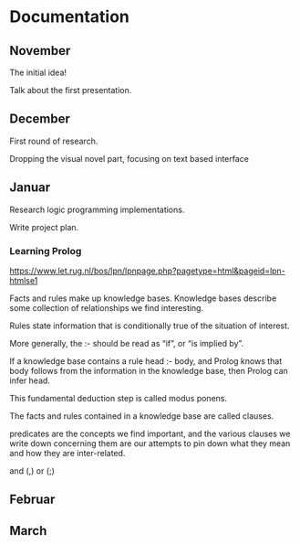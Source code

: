 # Documentation

## November

The initial idea!

Talk about the first presentation.

## December

First round of research.

Dropping the visual novel part, focusing on text based interface

## Januar

Research logic programming implementations.

Write project plan.

### Learning Prolog

https://www.let.rug.nl/bos/lpn/lpnpage.php?pagetype=html&pageid=lpn-htmlse1

Facts and rules make up knowledge bases. Knowledge bases describe some collection of relationships we find interesting.

Rules state information that is conditionally true of the situation of interest.

More generally, the :- should be read as “if”, or “is implied by”.

 If a knowledge base contains a rule head  :-  body, and Prolog knows that body follows from the information in the knowledge base, then Prolog can infer head.

This fundamental deduction step is called modus ponens.

The facts and rules contained in a knowledge base are called clauses.

predicates are the concepts we find important, and the various clauses we write down concerning them are our attempts to pin down what they mean and how they are inter-related.


and (,) or (;)

## Februar


## March
